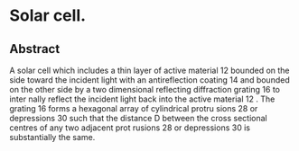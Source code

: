 # Solar cell.

## Abstract
A solar cell which includes a thin layer of active material 12 bounded on the side toward the incident light with an antireflection coating 14 and bounded on the other side by a two dimensional reflecting diffraction grating 16 to inter nally reflect the incident light back into the active material 12 . The grating 16 forms a hexagonal array of cylindrical protru sions 28 or depressions 30 such that the distance D between the cross sectional centres of any two adjacent prot rusions 28 or depressions 30 is substantially the same.